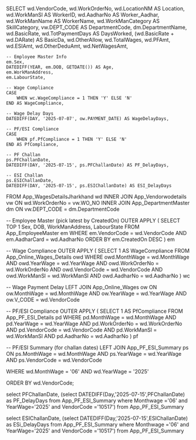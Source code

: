 SELECT 
    wd.VendorCode,
    wd.WorkOrderNo,
    wd.LocationNM AS Location,
    wd.WorkManSl AS WorkerID,
    wd.AadharNo AS Worker_Aadhar,
    wd.WorkManName AS WorkerName,
    wd.WorkManCategory AS SkillCategory,
    vw.DEPT_CODE AS DepartmentCode,
    dm.DepartmentName,
    wd.BasicRate,
    wd.TotPaymentDays AS DaysWorked,
    (wd.BasicRate + wd.DARate) AS BasicDa,
    wd.OtherAllow,
    wd.TotalWages,
    wd.PFAmt,
    wd.ESIAmt,
    wd.OtherDeduAmt,
    wd.NetWagesAmt,

    -- Employee Master Info
    em.Sex,
    DATEDIFF(YEAR, em.DOB, GETDATE()) AS Age,
    em.WorkManAddress,
    em.LabourState,

    -- Wage Compliance
    CASE 
        WHEN wc.WageCompliance = 1 THEN 'Y' ELSE 'N' 
    END AS WageCompliance,

    -- Wage Delay Days
    DATEDIFF(DAY, '2025-07-07', ow.PAYMENT_DATE) AS WageDelayDays,

    -- PF/ESI Compliance
    CASE 
        WHEN pf.PfCompliance = 1 THEN 'Y' ELSE 'N' 
    END AS PfCompliance,

    -- PF Challan
    ps.PFChallanDate,
    DATEDIFF(DAY, '2025-07-15', ps.PFChallanDate) AS PF_DelayDays,

    -- ESI Challan
    ps.ESIChallanDate,
    DATEDIFF(DAY, '2025-07-15', ps.ESIChallanDate) AS ESI_DelayDays

FROM App_WagesDetailsJharkhand wd
INNER JOIN App_Vendorwodetails vw 
    ON wd.WorkOrderNo = vw.WO_NO
INNER JOIN App_DepartmentMaster dm 
    ON vw.DEPT_CODE = dm.DepartmentCode

-- Employee Master (pick latest by CreatedOn)
OUTER APPLY (
    SELECT TOP 1 Sex, DOB, WorkManAddress, LabourState
    FROM App_EmployeeMaster em
    WHERE em.VendorCode = wd.VendorCode 
      AND em.AadharCard = wd.AadharNo
    ORDER BY em.CreatedOn DESC
) em

-- Wage Compliance
OUTER APPLY (
    SELECT 1 AS WageCompliance
    FROM App_Online_Wages_Details owd
    WHERE owd.MonthWage = wd.MonthWage
      AND owd.YearWage = wd.YearWage
      AND owd.WorkOrderNo = wd.WorkOrderNo
      AND owd.VendorCode = wd.VendorCode
      AND owd.WorkManSl = wd.WorkManSl
      AND owd.AadharNo = wd.AadharNo
) wc

-- Wage Payment Delay
LEFT JOIN App_Online_Wages ow
    ON ow.MonthWage = wd.MonthWage
   AND ow.YearWage = wd.YearWage
   AND ow.V_CODE = wd.VendorCode

-- PF/ESI Compliance
OUTER APPLY (
    SELECT 1 AS PfCompliance
    FROM App_PF_ESI_Details pd
    WHERE pd.MonthWage = wd.MonthWage
      AND pd.YearWage = wd.YearWage
      AND pd.WorkOrderNo = wd.WorkOrderNo
      AND pd.VendorCode = wd.VendorCode
      AND pd.WorkManSl = wd.WorkManSl
      AND pd.AadharNo = wd.AadharNo
) pf

-- PF/ESI Summary (for challan dates)
LEFT JOIN App_PF_ESI_Summary ps
    ON ps.MonthWage = wd.MonthWage
   AND ps.YearWage = wd.YearWage
   AND ps.VendorCode = wd.VendorCode

WHERE wd.MonthWage = '06' 
  AND wd.YearWage = '2025'

ORDER BY wd.VendorCode;

 
 
 select PFChallanDate,
 (select DATEDIFF(Day,'2025-07-15',PFChallanDate) as PF_DelayDays from App_PF_ESI_Summary where  Monthwage ='06' and YearWage='2025' and VendorCode ='10517') from App_PF_ESI_Summary

  select ESIChallanDate,
 (select DATEDIFF(Day,'2025-07-15',ESIChallanDate) as ESi_DelayDays from App_PF_ESI_Summary where  Monthwage ='06' and YearWage='2025' and VendorCode ='10517') from App_PF_ESI_Summary
